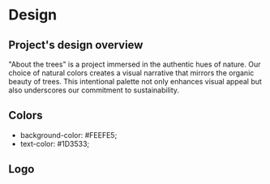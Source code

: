 # Design

## Project's design overview

"About the trees" is a project immersed in the authentic hues of nature. Our
choice of natural colors creates a visual narrative that mirrors the organic
beauty of trees. This intentional palette not only enhances visual appeal but
also underscores our commitment to sustainability.

## Colors

- background-color: #FEEFE5;
- text-color: #1D3533;

## Logo
